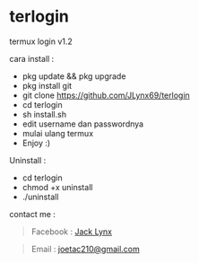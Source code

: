 # terlogin

termux login v1.2

cara install :

* pkg update && pkg upgrade
* pkg install git
* git clone https://github.com/JLynx69/terlogin
* cd terlogin
* sh install.sh
* edit username dan passwordnya
* mulai ulang termux
* Enjoy :)

Uninstall :

* cd terlogin
* chmod +x uninstall
* ./uninstall


contact me :

> Facebook : [Jack Lynx](https://www.facebook.com/Jlynx69)

> Email    : joetac210@gmail.com
